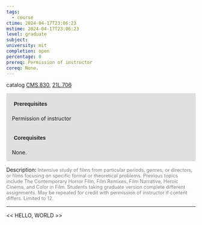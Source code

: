 ```yaml
---
tags:
  - course
ctime: 2024-04-17T23:06:23
mstime: 2024-04-17T23:06:23
level: graduate
subject: 
university: mit
completion: open
percentage: 0
prereq: Permission of instructor
coreq: None.
---
```


catalog [CMS.830](http://student.mit.edu/catalog/mCMSa.html#CMS.830), [21L.706](http://student.mit.edu/catalog/m21La.html#21L.706)

<span style="display: block; padding: 15px; background-color: rgb(100, 100, 100, 0.2);"><font id="m_prereq118_0" style="display: block; font-family: Arial, sans-serif; font-weight: bold; padding: 5px">Prerequisites</font><br><span id="prereq118_0">Permission of instructor</span></span>
<span style="display: block; padding: 15px; background-color: rgb(100, 100, 100, 0.2);"><font id="m_coreq118_0" style="display: block; font-family: Arial, sans-serif; font-weight: bold; padding: 5px">Corequisites</font><br><span id="coreq118_0">None.</span></span>

<font style="">Description:</font>
<font style="color: grey; font-size: 0.8rem;">Intensive study of films from particular periods, genres, or directors, or films focusing on specific formal or theoretical problems. Previous topics include The Contemporary Horror Film, Film Remixes, Film Narrative, Heroic Cinema, and Color in Film. Students taking graduate version complete different assignments. May be repeated for credit with permission of instructor if content differs. Limited to 12.</font>



---

<< HELLO, WORLD >>
